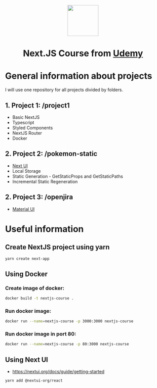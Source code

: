 <div align="center"> 
  <img height="100px" src="https://upload.wikimedia.org/wikipedia/commons/8/8e/Nextjs-logo.svg" />
  
  <h1>Next.JS Course from <a target="_blank" href="http://www.udemy.com/course/nextjs-fh/">Udemy</a></h1>
</div>

# General information about projects
I will use one repository for all projects divided by folders.

## 1. Project 1: /project1
* Basic NextJS
* Typescript
* Styled Components
* NextJS Router
* Docker

## 2. Project 2: /pokemon-static
* [Next UI](https://nextui.org/)
* Local Storage
* Static Generation - GetStaticProps and GetStaticPaths
* Incremental Static Regeneration

## 2. Project 3: /openjira
* [Material UI](https://material-ui.com/)

# Useful information

## Create NextJS project using yarn
```bash
yarn create next-app
```

## Using Docker

### Create image of docker:
```bash
docker build -t nextjs-course .
```

### Run docker image:
```bash
docker run --name=nextjs-course -p 3000:3000 nextjs-course
```

### Run docker image in port 80:
```bash
docker run --name=nextjs-course -p 80:3000 nextjs-course
```

## Using Next UI
- https://nextui.org/docs/guide/getting-started
```bash
yarn add @nextui-org/react
```